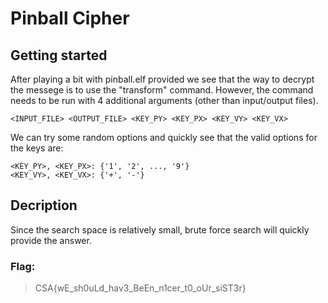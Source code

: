 # Pinball Cipher
## Getting started
After playing a bit with pinball.elf provided we see that the way to decrypt the messege is to use the "transform" command.
However, the command needs to be run with 4 additional arguments (other than input/output files).
```
<INPUT_FILE> <OUTPUT_FILE> <KEY_PY> <KEY_PX> <KEY_VY> <KEY_VX>
```
We can try some random options and quickly see that the valid options for the keys are:
```
<KEY_PY>, <KEY_PX>: {'1', '2', ..., '9'}
<KEY_VY>, <KEY_VX>: {'+', '-'}
```
## Decription
Since the search space is relatively small, brute force search will quickly provide the answer.
### Flag:
> CSA{wE_sh0uLd_hav3_BeEn_n1cer_t0_oUr_siST3r}
